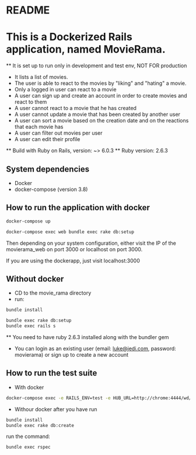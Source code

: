 # README

# This is a Dockerized Rails application, named MovieRama.
** It is set up to run only in development and test env, NOT FOR production

- It lists a list of movies.
- The user is able to react to the movies by "liking" and "hating" a movie.
- Only a logged in user can react to a movie
- A user can sign up and create an account in order to create movies and react to them
- A user cannot react to a movie that he has created
- A user cannot update a movie that has been created by another user
- A user can sort a movie based on the creation date and on the reactions that each movie has
- A user can filter out movies per user
- A user can edit their profile

** Build with Ruby on Rails, version: ~> 6.0.3
** Ruby version: 2.6.3

## System dependencies
  - Docker
  - docker-compose (version 3.8)

## How to run the application with docker
```bash
docker-compose up

docker-compose exec web bundle exec rake db:setup
```
Then depending on your system configuration,
either visit the IP of the movierama_web on port 3000
or localhost on port 3000.

If you are using the dockerapp, just visit localhost:3000

## Without docker
- CD to the movie_rama directory
- run:
```bash
bundle install
```

```bash
bundle exec rake db:setup
bundle exec rails s
```

** You need to have ruby 2.6.3 installed along with the bundler gem

* You can login as an existing user (email: luke@jedi.com, password: movierama) or sign up to create a new account


## How to run the test suite
- With docker
```bash
docker-compose exec -e RAILS_ENV=test -e HUB_URL=http://chrome:4444/wd/hub web bundle exec rspec
```
- Withour docker
after you have run
```bash
bundle install
bundle exec rake db:create
```

run the command:
```bash
bundle exec rspec
```


